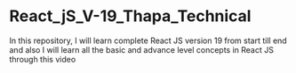 # React_jS_V-19_Thapa_Technical
In this repository, I will learn complete React JS version 19 from start till end and also I will learn all the basic and advance level concepts in React JS through this video 
